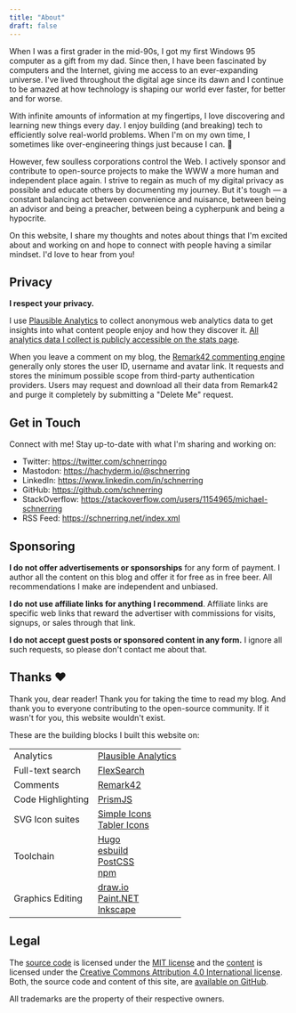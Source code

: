 ```yaml
---
title: "About"
draft: false
---
```


When I was a first grader in the mid-90s, I got my first Windows 95 computer as
a gift from my dad. Since then, I have been fascinated by computers and the
Internet, giving me access to an ever-expanding universe. I've lived throughout
the digital age since its dawn and I continue to be amazed at how technology is
shaping our world ever faster, for better and for worse.

With infinite amounts of information at my fingertips, I love discovering and
learning new things every day. I enjoy building (and breaking) tech to
efficiently solve real-world problems. When I'm on my own time, I sometimes like
over-engineering things just because I can. 🚀

However, few soulless corporations control the Web. I actively sponsor and
contribute to open-source projects to make the WWW a more human and independent
place again. I strive to regain as much of my digital privacy as possible and
educate others by documenting my journey. But it's tough — a constant balancing
act between convenience and nuisance, between being an advisor and being a
preacher, between being a cypherpunk and being a hypocrite.

On this website, I share my thoughts and notes about things that I'm excited
about and working on and hope to connect with people having a similar mindset.
I'd love to hear from you!

## Privacy

**I respect your privacy.**

I use [Plausible Analytics](https://plausible.io/) to collect anonymous web
analytics data to get insights into what content people enjoy and how they
discover it.
[All analytics data I collect is publicly accessible on the stats page](/stats).

When you leave a comment on my blog, the
[Remark42 commenting engine](https://remark42.com/) generally only stores the
user ID, username and avatar link. It requests and stores the minimum possible
scope from third-party authentication providers. Users may request and download
all their data from Remark42 and purge it completely by submitting a "Delete Me"
request.

## Get in Touch

Connect with me! Stay up-to-date with what I'm sharing and working on:

- Twitter: <https://twitter.com/schnerringo>
- Mastodon: <https://hachyderm.io/@schnerring>
- LinkedIn: <https://www.linkedin.com/in/schnerring>
- GitHub: <https://github.com/schnerring>
- StackOverflow: <https://stackoverflow.com/users/1154965/michael-schnerring>
- RSS Feed: <https://schnerring.net/index.xml>

## Sponsoring

**I do not offer advertisements or sponsorships** for any form of payment. I
author all the content on this blog and offer it for free as in free beer. All
recommendations I make are independent and unbiased.

**I do not use affiliate links for anything I recommend**. Affiliate links are
specific web links that reward the advertiser with commissions for visits,
signups, or sales through that link.

**I do not accept guest posts or sponsored content in any form.** I ignore all
such requests, so please don't contact me about that.

## Thanks ❤️

Thank you, dear reader! Thank you for taking the time to read my blog. And thank
you to everyone contributing to the open-source community. If it wasn't for you,
this website wouldn't exist.

These are the building blocks I built this website on:

<!-- markdownlint-disable MD033 -->

|                   |                                                                                                                                         |
| ----------------- | --------------------------------------------------------------------------------------------------------------------------------------- |
| Analytics         | [Plausible Analytics](https://plausible.io)                                                                                             |
| Full-text search  | [FlexSearch](https://github.com/nextapps-de/flexsearch)                                                                                 |
| Comments          | [Remark42](https://remark42.com)                                                                                                        |
| Code Highlighting | [PrismJS](https://prismjs.com/)                                                                                                         |
| SVG Icon suites   | [Simple Icons](https://simpleicons.org/)<br>[Tabler Icons](https://tablericons.com/)                                                    |
| Toolchain         | [Hugo](https://gohugo.io/)<br>[esbuild](https://esbuild.github.io/)<br>[PostCSS](https://postcss.org/)<br>[npm](https://www.npmjs.com/) |
| Graphics Editing  | [draw.io](https://draw.io/)<br>[Paint.NET](https://www.getpaint.net/)<br>[Inkscape](https://duckduckgo.com/?t=ffab&q=inkscap&ia=web)    |

<!-- markdownlint-enable MD033 -->

## Legal

The [source code](https://github.com/schnerring/schnerring.github.io) is
licensed under the
[MIT license](https://github.com/schnerring/schnerring.github.io/blob/main/LICENSE)
and the
[content](https://github.com/schnerring/schnerring.github.io/tree/main/content)
is licensed under the
[Creative Commons Attribution 4.0 International license](https://github.com/schnerring/schnerring.github.io/blob/main/content/LICENSE).
Both, the source code and content of this site, are
[available on GitHub](https://github.com/schnerring/schnerring.github.io).

All trademarks are the property of their respective owners.
